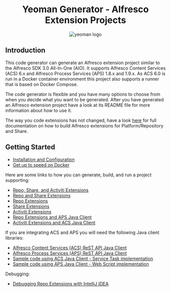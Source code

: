 <h1 align="center">Yeoman Generator - Alfresco Extension Projects</h1>
<p align="center">
  <img title="yeoman generator" src='https://github.com/yeoman/media/blob/master/optimized/yeoman-150x150-opaque.png' alt='yeoman logo'  />
</p>

## Introduction
This code generator can generate an Alfresco extension project similar to the Alfresco SDK 3.0 All-In-One (AIO).
It supports Alfresco Content Services (ACS) 6.x and Alfresco Process Services (APS) 1.8.x and 1.9.x. As ACS 6.0 is run
in a Docker container environment this project also supports a runner that is based on Docker Compose.

The code generator is flexible and you have many options to choose from when you decide what you want to be 
generated. After you have generated an Alfresco extension project have a look at its
README file for more information about how to use it.

The way you code extensions has not changed, have a look [here](https://docs.alfresco.com/6.0/concepts/dev-for-developers.html) for full documentation on how to build
Alfresco extensions for Platform/Repository and Share.
 
 
## Getting Started

- [Installation and Configuration](docs/installation-and-configuration.md) 
- [Get up to speed on Docker](docs/introduction-to-docker.md)

Here are some links to how you can generate, build, and run a project supporting:

- [Repo, Share, and Activiti Extensions](docs/generating-repo-and-share-and-activiti-extension-project.md) 
- [Repo and Share Extensions](docs/generating-repo-and-share-extension-project.md) 
- [Repo Extensions](docs/generating-repository-extension-project.md) 
- [Share Extensions](docs/generating-share-extension-project.md)
- [Activiti Extensions](docs/generating-activiti-extension-project.md)
- [Repo Extensions and APS Java Client](docs/generating-repository-extension-project-with-support-for-APS-calls.md)
- [Activiti Extensions and ACS Java Client](docs/generating-activiti-extension-project-with-support-for-ACS-calls.md)

If you are integrating ACS and APS you will need the following Java client libraries:

- [Alfresco Content Services (ACS) ReST API Java Client](https://github.com/gravitonian/acs-rest-api-java-client)
- [Alfresco Process Services (APS) ReST API Java Client](https://github.com/gravitonian/aps-rest-api-java-client) 
- [Sample code using ACS Java Client - Service Task implementation](https://github.com/gravitonian/brutor-sdk/blob/master/generators/app/templates/aio/activiti-extension/src/main/java/com/activiti/extension/bean/CallAcsSpringJavaDelegate.java)
- [Sample code using APS Java Client - Web Script implementation](https://github.com/gravitonian/brutor-sdk/blob/master/generators/app/templates/aio/repo-extension/src/main/java/org/alfresco/tutorial/reposamples/CallApsWebScript.java)

Debugging:

- [Debugging Repo Extensions with IntelliJ IDEA](docs/debugging-repository-extensions.md)

